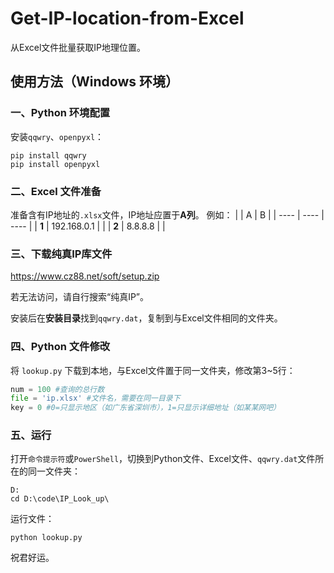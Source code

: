 # Get-IP-location-from-Excel
从Excel文件批量获取IP地理位置。
## 使用方法（Windows 环境）
### 一、Python 环境配置
安装`qqwry`、`openpyxl`：
```
pip install qqwry
pip install openpyxl
```
### 二、Excel 文件准备
准备含有IP地址的`.xlsx`文件，IP地址应置于**A列**。
例如：
|     | A  | B  |
|  ----  | ----  | ----  |
| **1**  | 192.168.0.1 |   |
| **2**  | 8.8.8.8 |   |
### 三、下载纯真IP库文件
https://www.cz88.net/soft/setup.zip

若无法访问，请自行搜索“纯真IP”。

安装后在**安装目录**找到`qqwry.dat`，复制到与Excel文件相同的文件夹。
### 四、Python 文件修改
将 `lookup.py` 下载到本地，与Excel文件置于同一文件夹，修改第3~5行：
```python
num = 100 #查询的总行数
file = 'ip.xlsx' #文件名，需要在同一目录下
key = 0 #0=只显示地区（如广东省深圳市），1=只显示详细地址（如某某网吧）
```
### 五、运行
打开`命令提示符`或`PowerShell`，切换到Python文件、Excel文件、`qqwry.dat`文件所在的同一文件夹：
```
D:
cd D:\code\IP_Look_up\
```
运行文件：
```
python lookup.py
```
祝君好运。
